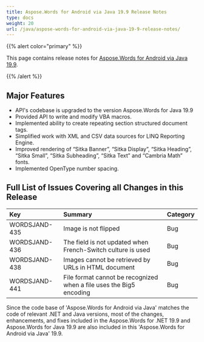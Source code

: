 ```yaml
---
title: Aspose.Words for Android via Java 19.9 Release Notes
type: docs
weight: 20
url: /java/aspose-words-for-android-via-java-19-9-release-notes/
---
```


{{% alert color="primary" %}} 

This page contains release notes for [Aspose.Words for Android via Java 19.9](https://repository.aspose.com/webapp/#/artifacts/browse/tree/General/repo/com/aspose/aspose-words/19.9).

{{% /alert %}} 
## **Major Features**
- API's codebase is upgraded to the version Aspose.Words for Java 19.9
- Provided API to write and modify VBA macros.
- Implemented ability to create repeating section structured document tags.
- Simplified work with XML and CSV data sources for LINQ Reporting Engine.
- Improved rendering of “Sitka Banner”, “Sitka Display”, “Sitka Heading”, “Sitka Small”, “Sitka Subheading”, “Sitka Text” and “Cambria Math” fonts.
- Implemented OpenType number spacing.
## **Full List of Issues Covering all Changes in this Release**

|**Key**|**Summary**|**Category**|
| :- | :- | :- |
|WORDSJAND-435|Image is not flipped|Bug|
|WORDSJAND-436|The field is not updated when French-Switch culture is used|Bug|
|WORDSJAND-438|Images cannot be retrieved by URLs in HTML document|Bug|
|WORDSJAND-441|File format cannot be recognized when a file uses the Big5 encoding|Bug|




Since the code base of 'Aspose.Words for Android via Java' matches the code of relevant .NET and Java versions, most of the changes, enhancements, and fixes included in the Aspose.Words for .NET 19.9 and Aspose.Words for Java 19.9 are also included in this 'Aspose.Words for Android via Java' 19.9.
